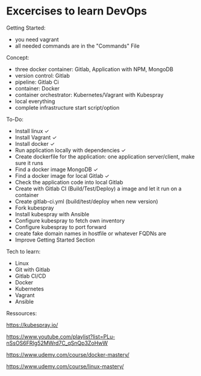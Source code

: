# Excercises to learn DevOps

Getting Started:
- you need vagrant
- all needed commands are in the "Commands" File

Concept:
- three docker container: Gitlab, Application with NPM, MongoDB
- version control: Gitlab
- pipeline: Gitlab Ci
- container: Docker
- container orchestrator: Kubernetes/Vagrant with Kubespray
- local everything
- complete infrastructure start script/option

To-Do:
- Install linux ✓
- Install Vagrant ✓
- Install docker ✓  
- Run application locally with dependencies ✓
- Create dockerfile for the application: one application server/client, make sure it runs
- Find a docker image MongoDB ✓
- Find a docker image for local Gitlab ✓
- Check the application code into local Gitlab
- Create with Gitlab CI (Build/Test/Deploy) a image and let it run on a container
- Create gitlab-ci.yml (build/test/deploy when new version) 
- Fork kubespray
- Install kubespray with Ansible
- Configure kubespray to fetch own inventory
- Configure kubespray to port forward
- create fake domain names in hostfile or whatever FQDNs are
- Improve Getting Started Section

Tech to learn:
- Linux
- Git with Gitlab 
- Gitlab CI/CD
- Docker
- Kubernetes
- Vagrant
- Ansible

Ressources:

https://kubespray.io/

https://www.youtube.com/playlist?list=PLu-nSsOS6FRIg52MWrd7C_qSnQp3ZoHwW

https://www.udemy.com/course/docker-mastery/

https://www.udemy.com/course/linux-mastery/
